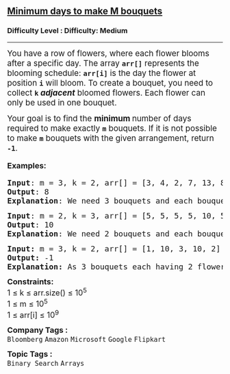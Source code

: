 <h2><a href="https://www.geeksforgeeks.org/problems/minimum-days-to-make-m-bouquets/1">Minimum days to make M bouquets</a></h2><h3>Difficulty Level : Difficulty: Medium</h3><hr><div class="problems_problem_content__Xm_eO" bis_skin_checked="1"><p><span style="font-size: 14pt;">You have a row of flowers, where each flower blooms after a specific day. The array <code><strong>arr[]</strong></code> represents the blooming schedule: <strong><code>arr[i]</code></strong> is the day the flower at position <strong><code>i</code></strong> will bloom. To create a bouquet, you need to collect <strong><code>k</code> <em>adjacent</em></strong> bloomed flowers. Each flower can only be used in one bouquet.</span></p>
<p><span style="font-size: 14pt;">Your goal is to find the <strong>minimum </strong>number of days required to make exactly <strong><code>m</code></strong> bouquets. If it is not possible to make <code><strong>m</strong></code> bouquets with the given arrangement, return <strong><code>-1</code></strong>.</span></p>
<h4><span style="font-size: 18px;"><strong>Examples</strong>:</span></h4>
<pre><span style="font-size: 18px;"><strong>Input</strong>: m = 3, k = 2, arr[] = [3, 4, 2, 7, 13, 8, 5]
<strong>Output</strong>: 8
<strong>Explanation</strong>: </span><span style="font-size: 18px;">We need 3 bouquets and each bouquet should have 2 flowers. After day 8: [x, x, x, x, _, x, x], we can make first bouquet from the first 2 flowers, second bouquet from the next 2 flowers and the third bouquet from the last 2 flowers.</span></pre>
<pre><span style="font-size: 18px;"><strong>Input</strong>: </span><span style="font-size: 18px;">m = 2, k = 3, arr[] = [5, 5, 5, 5, 10, 5, 5]</span>
<span style="font-size: 18px;"><strong>Output</strong>: 10</span>
<span style="font-size: 18px;"><strong>Explanation</strong>: </span><span style="font-size: 18px;">We need 2 bouquets and each bouquet should have 3 flowers, After day 5: [x, x, x, x, _, x, x], we can make one bouquet of the first three flowers that bloomed, but cannot make another bouquet. After day 10: [x, x, x, x, x, x, x], Now we can make two bouquets, taking 3 adjacent flowers in one bouquet.</span></pre>
<pre><span style="font-size: 18px;"><strong>Input: </strong>m = 3, k = 2, arr[] = [1, 10, 3, 10, 2]<br><strong>Output: </strong></span><span style="font-size: 18px;">-1</span><br><span style="font-size: 18px;"><strong>Explanation:</strong> As 3 bouquets each having 2 flowers are needed, that means we need 6 flowers. But there are only 5 flowers so it is impossible to get the needed bouquets therefore -1 will be returned.</span></pre>
<p><span style="font-size: 18px;"><strong>Constraints:<br></strong>1 ≤ k ≤ arr.size() ≤ 10<sup>5</sup><strong><br></strong></span><span style="font-size: 18px;">1 ≤ m ≤ 10<sup>5</sup><br>1 ≤ arr[i] ≤ 10<sup>9</sup></span></p></div><p><span style=font-size:18px><strong>Company Tags : </strong><br><code>Bloomberg</code>&nbsp;<code>Amazon</code>&nbsp;<code>Microsoft</code>&nbsp;<code>Google</code>&nbsp;<code>Flipkart</code>&nbsp;<br><p><span style=font-size:18px><strong>Topic Tags : </strong><br><code>Binary Search</code>&nbsp;<code>Arrays</code>&nbsp;